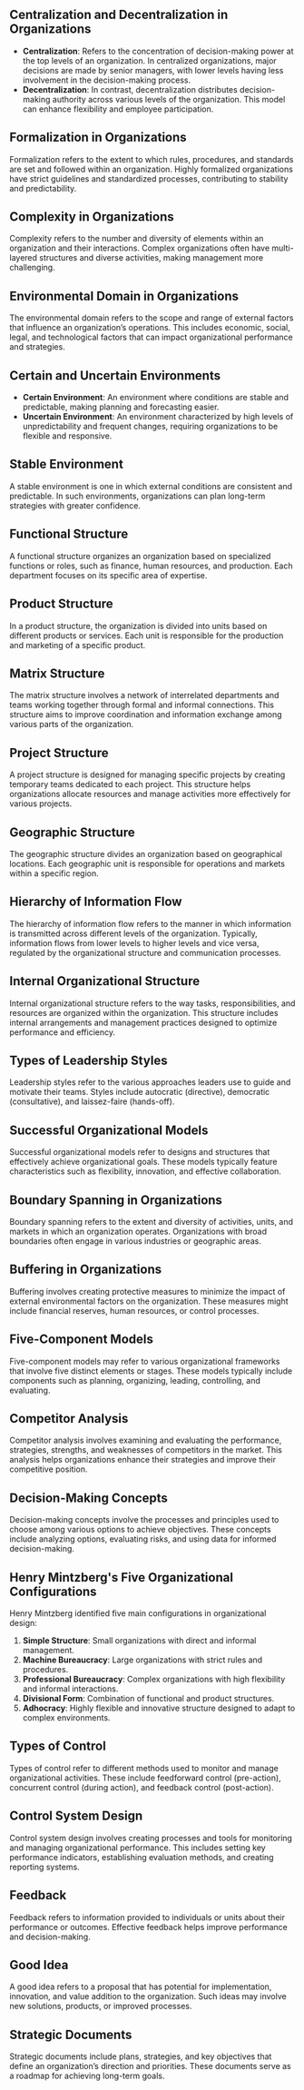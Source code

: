 ## Centralization and Decentralization in Organizations

- **Centralization**: Refers to the concentration of decision-making power at the top levels of an organization. In centralized organizations, major decisions are made by senior managers, with lower levels having less involvement in the decision-making process.
- **Decentralization**: In contrast, decentralization distributes decision-making authority across various levels of the organization. This model can enhance flexibility and employee participation.

## Formalization in Organizations

Formalization refers to the extent to which rules, procedures, and standards are set and followed within an organization. Highly formalized organizations have strict guidelines and standardized processes, contributing to stability and predictability.

## Complexity in Organizations

Complexity refers to the number and diversity of elements within an organization and their interactions. Complex organizations often have multi-layered structures and diverse activities, making management more challenging.

## Environmental Domain in Organizations

The environmental domain refers to the scope and range of external factors that influence an organization’s operations. This includes economic, social, legal, and technological factors that can impact organizational performance and strategies.

## Certain and Uncertain Environments

- **Certain Environment**: An environment where conditions are stable and predictable, making planning and forecasting easier.
- **Uncertain Environment**: An environment characterized by high levels of unpredictability and frequent changes, requiring organizations to be flexible and responsive.

## Stable Environment

A stable environment is one in which external conditions are consistent and predictable. In such environments, organizations can plan long-term strategies with greater confidence.

## Functional Structure

A functional structure organizes an organization based on specialized functions or roles, such as finance, human resources, and production. Each department focuses on its specific area of expertise.

## Product Structure

In a product structure, the organization is divided into units based on different products or services. Each unit is responsible for the production and marketing of a specific product.

## Matrix Structure

The matrix structure involves a network of interrelated departments and teams working together through formal and informal connections. This structure aims to improve coordination and information exchange among various parts of the organization.

## Project Structure

A project structure is designed for managing specific projects by creating temporary teams dedicated to each project. This structure helps organizations allocate resources and manage activities more effectively for various projects.

## Geographic Structure

The geographic structure divides an organization based on geographical locations. Each geographic unit is responsible for operations and markets within a specific region.

## Hierarchy of Information Flow

The hierarchy of information flow refers to the manner in which information is transmitted across different levels of the organization. Typically, information flows from lower levels to higher levels and vice versa, regulated by the organizational structure and communication processes.

## Internal Organizational Structure

Internal organizational structure refers to the way tasks, responsibilities, and resources are organized within the organization. This structure includes internal arrangements and management practices designed to optimize performance and efficiency.

## Types of Leadership Styles

Leadership styles refer to the various approaches leaders use to guide and motivate their teams. Styles include autocratic (directive), democratic (consultative), and laissez-faire (hands-off).

## Successful Organizational Models

Successful organizational models refer to designs and structures that effectively achieve organizational goals. These models typically feature characteristics such as flexibility, innovation, and effective collaboration.

## Boundary Spanning in Organizations

Boundary spanning refers to the extent and diversity of activities, units, and markets in which an organization operates. Organizations with broad boundaries often engage in various industries or geographic areas.

## Buffering in Organizations

Buffering involves creating protective measures to minimize the impact of external environmental factors on the organization. These measures might include financial reserves, human resources, or control processes.

## Five-Component Models

Five-component models may refer to various organizational frameworks that involve five distinct elements or stages. These models typically include components such as planning, organizing, leading, controlling, and evaluating.

## Competitor Analysis

Competitor analysis involves examining and evaluating the performance, strategies, strengths, and weaknesses of competitors in the market. This analysis helps organizations enhance their strategies and improve their competitive position.

## Decision-Making Concepts

Decision-making concepts involve the processes and principles used to choose among various options to achieve objectives. These concepts include analyzing options, evaluating risks, and using data for informed decision-making.

## Henry Mintzberg's Five Organizational Configurations

Henry Mintzberg identified five main configurations in organizational design:

1. **Simple Structure**: Small organizations with direct and informal management.
2. **Machine Bureaucracy**: Large organizations with strict rules and procedures.
3. **Professional Bureaucracy**: Complex organizations with high flexibility and informal interactions.
4. **Divisional Form**: Combination of functional and product structures.
5. **Adhocracy**: Highly flexible and innovative structure designed to adapt to complex environments.

## Types of Control

Types of control refer to different methods used to monitor and manage organizational activities. These include feedforward control (pre-action), concurrent control (during action), and feedback control (post-action).

## Control System Design

Control system design involves creating processes and tools for monitoring and managing organizational performance. This includes setting key performance indicators, establishing evaluation methods, and creating reporting systems.

## Feedback

Feedback refers to information provided to individuals or units about their performance or outcomes. Effective feedback helps improve performance and decision-making.

## Good Idea

A good idea refers to a proposal that has potential for implementation, innovation, and value addition to the organization. Such ideas may involve new solutions, products, or improved processes.

## Strategic Documents

Strategic documents include plans, strategies, and key objectives that define an organization’s direction and priorities. These documents serve as a roadmap for achieving long-term goals.
